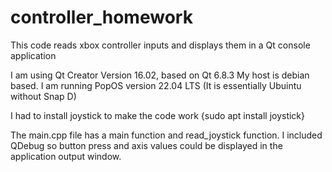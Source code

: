 # controller_homework
This code reads xbox controller inputs and displays them in a Qt console application 

I am using Qt Creator Version 16.02, based on Qt 6.8.3
My host is debian based. I am running PopOS version 22.04 LTS (It is essentially Ubuintu without Snap D)

I had to install joystick to make the code work {sudo apt install joystick}

The main.cpp file has a main function and read_joystick function. I included QDebug so button press and axis values could be displayed in the application output window.
